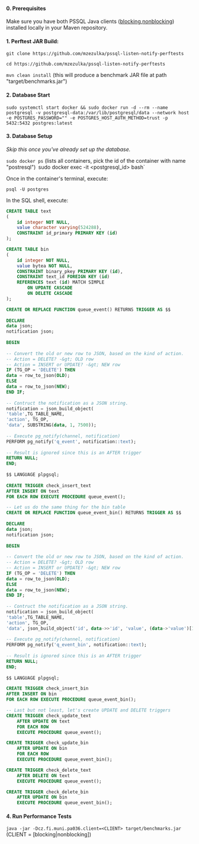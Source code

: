 #### 0. Prerequisites

Make sure you have both PSSQL Java clients ([blocking](https://github.com/zezulka/pssql-listen-notify-client-blocking),[nonblocking](https://not.available.yet)) installed locally in your Maven repository.

#### 1. Perftest JAR Build: 

`git clone https://github.com/mzezulka/pssql-listen-notify-perftests`

`cd https://github.com/mzezulka/pssql-listen-notify-perftests`

`mvn clean install` (this will produce a benchmark JAR file at path "target/benchmarks.jar")

#### 2. Database Start

`sudo systemctl start docker && sudo docker run -d --rm --name postgresql -v postgresql-data:/var/lib/postgresql/data --network host -e POSTGRES_PASSWORD="" -e POSTGRES_HOST_AUTH_METHOD=trust -p 5432:5432 postgres:latest`

#### 3. Database Setup

*Skip this once you've already set up the database.*

`sudo docker ps` (lists all containers, pick the id of the container with name "postresql")`
`sudo docker exec -it <postgresql_id> bash`

Once in the container's terminal, execute:

`psql -U postgres`
 
In the SQL shell, execute:
 
```sql
CREATE TABLE text
(
    id integer NOT NULL,
    value character varying(524288),
    CONSTRAINT id_primary PRIMARY KEY (id)
);

CREATE TABLE bin
(
    id integer NOT NULL,
    value bytea NOT NULL,
    CONSTRAINT binary_pkey PRIMARY KEY (id),
    CONSTRAINT text_id FOREIGN KEY (id)
    REFERENCES text (id) MATCH SIMPLE
        ON UPDATE CASCADE
        ON DELETE CASCADE
);

CREATE OR REPLACE FUNCTION queue_event() RETURNS TRIGGER AS $$
 
DECLARE
data json;
notification json;
 
BEGIN
 
-- Convert the old or new row to JSON, based on the kind of action.
-- Action = DELETE? -&gt; OLD row
-- Action = INSERT or UPDATE? -&gt; NEW row
IF (TG_OP = 'DELETE') THEN
data = row_to_json(OLD);
ELSE
data = row_to_json(NEW);
END IF;
 
-- Contruct the notification as a JSON string.
notification = json_build_object(
'table',TG_TABLE_NAME,
'action', TG_OP,
'data', SUBSTRING(data, 1, 7500));
 
-- Execute pg_notify(channel, notification)
PERFORM pg_notify('q_event', notification::text);
 
-- Result is ignored since this is an AFTER trigger
RETURN NULL;
END;
 
$$ LANGUAGE plpgsql;
	
CREATE TRIGGER check_insert_text
AFTER INSERT ON text
FOR EACH ROW EXECUTE PROCEDURE queue_event();

-- Let us do the same thing for the bin table
CREATE OR REPLACE FUNCTION queue_event_bin() RETURNS TRIGGER AS $$
 
DECLARE
data json;
notification json;
 
BEGIN
 
-- Convert the old or new row to JSON, based on the kind of action.
-- Action = DELETE? -&gt; OLD row
-- Action = INSERT or UPDATE? -&gt; NEW row
IF (TG_OP = 'DELETE') THEN
data = row_to_json(OLD);
ELSE
data = row_to_json(NEW);
END IF;
 
-- Contruct the notification as a JSON string.
notification = json_build_object(
'table',TG_TABLE_NAME,
'action', TG_OP,
'data', json_build_object('id', data->>'id', 'value', (data->'value')[1:7500]));
 
-- Execute pg_notify(channel, notification)
PERFORM pg_notify('q_event_bin', notification::text);
 
-- Result is ignored since this is an AFTER trigger
RETURN NULL;
END;
 
$$ LANGUAGE plpgsql;

CREATE TRIGGER check_insert_bin
AFTER INSERT ON bin
FOR EACH ROW EXECUTE PROCEDURE queue_event_bin();

-- Last but not least, let's create UPDATE and DELETE triggers
CREATE TRIGGER check_update_text
    AFTER UPDATE ON text
    FOR EACH ROW
    EXECUTE PROCEDURE queue_event();

CREATE TRIGGER check_update_bin
    AFTER UPDATE ON bin
    FOR EACH ROW
    EXECUTE PROCEDURE queue_event_bin();

CREATE TRIGGER check_delete_text
    AFTER DELETE ON text
    EXECUTE PROCEDURE queue_event();

CREATE TRIGGER check_delete_bin
    AFTER UPDATE ON bin
    EXECUTE PROCEDURE queue_event_bin();
```
#### 4. Run Performance Tests 

`java -jar -Dcz.fi.muni.pa036.client=<CLIENT> target/benchmarks.jar` (CLIENT = [blocking|nonblocking])
